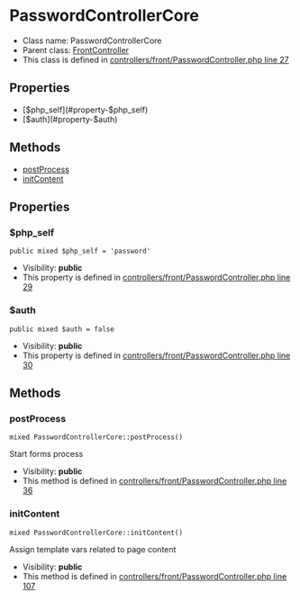 PasswordControllerCore
===============






* Class name: PasswordControllerCore
* Parent class: [FrontController](FrontControllerCore)
* This class is defined in [controllers/front/PasswordController.php line 27](https://github.com/PrestaShop/PrestaShop/blob/1.6.1.1/controllers/front/PasswordController.php#L27)





Properties
----------

* [$php_self](#property-$php_self)
* [$auth](#property-$auth)

Methods
-------
* [postProcess](#method-postProcess)
* [initContent](#method-initContent)




Properties
----------


### <a name="property-$php_self"></a>$php_self

    public mixed $php_self = 'password'





* Visibility: **public**
* This property is defined in [controllers/front/PasswordController.php line 29](https://github.com/PrestaShop/PrestaShop/blob/1.6.1.1/controllers/front/PasswordController.php#L29)


### <a name="property-$auth"></a>$auth

    public mixed $auth = false





* Visibility: **public**
* This property is defined in [controllers/front/PasswordController.php line 30](https://github.com/PrestaShop/PrestaShop/blob/1.6.1.1/controllers/front/PasswordController.php#L30)


Methods
-------


### <a name="method-postProcess"></a>postProcess

    mixed PasswordControllerCore::postProcess()

Start forms process



* Visibility: **public**
* This method is defined in [controllers/front/PasswordController.php line 36](https://github.com/PrestaShop/PrestaShop/blob/1.6.1.1/controllers/front/PasswordController.php#L36)




### <a name="method-initContent"></a>initContent

    mixed PasswordControllerCore::initContent()

Assign template vars related to page content



* Visibility: **public**
* This method is defined in [controllers/front/PasswordController.php line 107](https://github.com/PrestaShop/PrestaShop/blob/1.6.1.1/controllers/front/PasswordController.php#L107)



